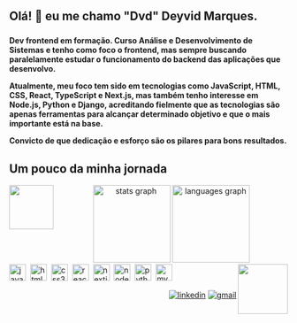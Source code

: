 <h2 align="left">Olá! 👋 eu me chamo "Dvd" Deyvid Marques.</h2>

### 

**Dev frontend em formação. Curso Análise e Desenvolvimento de Sistemas e tenho como foco o frontend, mas sempre buscando paralelamente estudar o funcionamento do backend das aplicações que desenvolvo.**

**Atualmente, meu foco tem sido em tecnologias como JavaScript, HTML, CSS, React, TypeScript e Next.js, mas também tenho interesse em Node.js, Python e Django, acreditando fielmente que as tecnologias são apenas ferramentas para alcançar determinado objetivo e que o mais importante está na base.**

**Convicto de que dedicação e esforço são os pilares para bons resultados.** 

###

<h2 align="left">Um pouco da minha jornada</h2> <img align="left" height="80" src="https://i.pinimg.com/originals/01/63/6c/01636c5434cd0462086620c60fdfec16.gif">


<div align="center">
   <img src="https://github-readme-stats.vercel.app/api?username=dvdmarveira&hide_title=false&hide_rank=false&show_icons=true&include_all_commits=true&count_private=true&disable_animations=false&theme=algolia&locale=en&hide_border=false" height="140" alt="stats graph">
  <img src="https://github-readme-stats.vercel.app/api/top-langs?username=dvdmarveira&locale=en&hide_title=false&layout=compact&card_width=320&langs_count=5&theme=algolia&hide_border=false" height="140" alt="languages graph">
</div>

<img align="right" height="90" src="https://s12.gifyu.com/images/SDPR2.gif">



<div align="left">
  <img src="https://cdn.jsdelivr.net/gh/devicons/devicon/icons/javascript/javascript-original.svg" height="30" alt="javascript logo">
  <img width="0">
  <img src="https://cdn.jsdelivr.net/gh/devicons/devicon/icons/html5/html5-original.svg" height="30" alt="html5 logo">
  <img width="0">
  <img src="https://cdn.jsdelivr.net/gh/devicons/devicon/icons/css3/css3-original.svg" height="30" alt="css3 logo">
  <img width="0">
  <img src="https://cdn.jsdelivr.net/gh/devicons/devicon@latest/icons/react/react-original.svg" height="30" alt="react logo">
  <img width="0">
  <img src="https://cdn.jsdelivr.net/gh/devicons/devicon@latest/icons/nextjs/nextjs-original.svg" height="30" alt="nextjs logo">
  <img width="0">
  <img src="https://cdn.jsdelivr.net/gh/devicons/devicon@latest/icons/nodejs/nodejs-original-wordmark.svg" height="30" alt="nodejs logo">
  <img width="0">
  <img src="https://cdn.jsdelivr.net/gh/devicons/devicon/icons/python/python-original.svg" height="30" alt="python logo">
  <img width="0">
  <img src="https://cdn.jsdelivr.net/gh/devicons/devicon/icons/mysql/mysql-original.svg" height="30" alt="mysql logo"> 
  <img width="0">

</div>



<div align="right">
  
[![linkedin](https://img.shields.io/badge/LinkedIn-0077B5?style=for-the-badge&logo=linkedin&logoColor=black&color=C8E1F2)](https://www.linkedin.com/in/deyvidmarques/)
[![gmail](https://img.shields.io/badge/Gmail-0078D4?style=for-the-badge&logo=gmail&logoColor=black&color=C8E1F2)](mailto:dvdmarveira@gmail.com)

</div>

